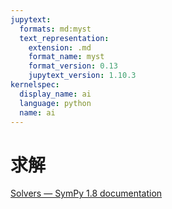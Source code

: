 ```yaml
---
jupytext:
  formats: md:myst
  text_representation:
    extension: .md
    format_name: myst
    format_version: 0.13
    jupytext_version: 1.10.3
kernelspec:
  display_name: ai
  language: python
  name: ai
---
```


# 求解

[Solvers — SymPy 1.8 documentation](https://docs.sympy.org/latest/tutorial/solvers.html)

```{code-cell} ipython3

```
